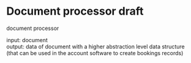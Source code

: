 # Document processor draft

document processor

input: document<br>
output: data of document with a higher abstraction level data structure<br>
(that can be used in the account software to create bookings records)
